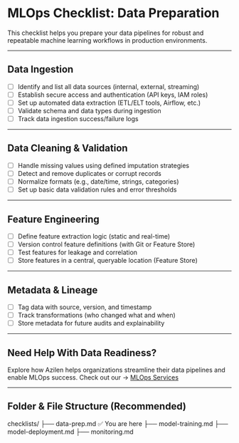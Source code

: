 # MLOps Checklist: Data Preparation

This checklist helps you prepare your data pipelines for robust and repeatable machine learning workflows in production environments.

---

## Data Ingestion

- [ ] Identify and list all data sources (internal, external, streaming)
- [ ] Establish secure access and authentication (API keys, IAM roles)
- [ ] Set up automated data extraction (ETL/ELT tools, Airflow, etc.)
- [ ] Validate schema and data types during ingestion
- [ ] Track data ingestion success/failure logs

---

## Data Cleaning & Validation

- [ ] Handle missing values using defined imputation strategies
- [ ] Detect and remove duplicates or corrupt records
- [ ] Normalize formats (e.g., date/time, strings, categories)
- [ ] Set up basic data validation rules and error thresholds

---

## Feature Engineering

- [ ] Define feature extraction logic (static and real-time)
- [ ] Version control feature definitions (with Git or Feature Store)
- [ ] Test features for leakage and correlation
- [ ] Store features in a central, queryable location (Feature Store)

---

## Metadata & Lineage

- [ ] Tag data with source, version, and timestamp
- [ ] Track transformations (who changed what and when)
- [ ] Store metadata for future audits and explainability

---

## Need Help With Data Readiness?

Explore how Azilen helps organizations streamline their data pipelines and enable MLOps success. 
Check out our → [MLOps Services](https://www.azilen.com/mlops-services/)

---

## Folder & File Structure (Recommended)

checklists/
├── data-prep.md ✅ You are here
├── model-training.md
├── model-deployment.md
├── monitoring.md
